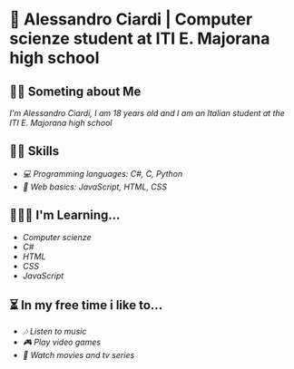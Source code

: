 # **👋 Alessandro Ciardi | Computer scienze student at ITI E. Majorana high school**

## **🙋‍♂️ Someting about Me**
*I'm Alessandro Ciardi, I am 18 years old and I am an Italian student at the ITI E. Majorana high school*

## **👨‍💻 Skills**
- *💻 Programming languages: C#, C, Python*
- *📄 Web basics: JavaScript, HTML, CSS*

## **👨‍🎓🌐 I'm Learning...**
- *Computer scienze*
- *C#*
- *HTML*
- *CSS*
- *JavaScript*

## **⏳ In my free time i like to...**
- *🎶 Listen to music*
- *🎮 Play video games*
- *🍿 Watch movies and tv series*
